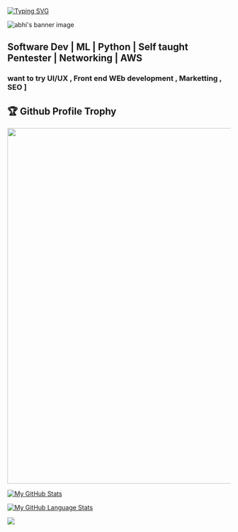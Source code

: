 [![Typing SVG](https://readme-typing-svg.herokuapp.com?multiline=true&width=500&lines=Entry-level+Software+Developer.++++++++++)](https://git.io/typing-svg)


![abhi's banner image](https://github.com/el3ktraz/el3ktraz/assets/86217941/d88db363-3577-45ca-89ff-ba5ac6eeab5e)

<h2>Software Dev | ML | Python | Self taught Pentester | Networking | AWS </h2>

<h3> want to try UI/UX , Front end WEb development , Marketting , SEO ] </h3>



<h2>🏆 Github Profile Trophy</h2>
<img width=800 src="https://github-profile-trophy.vercel.app/?username=el3ktraz&column=9&theme=gruvbox&no-frame=true"/>


[![My GitHub Stats](https://github-readme-stats.vercel.app/api/?username=el3ktraz&count_private=true&theme=tokyonight&showicons=true)]()



[![My GitHub Language Stats](https://github-readme-stats.vercel.app/api/top-langs/?username=el3ktraz&langs_count=5&theme=tokyonight)]()


 

![](https://komarev.com/ghpvc/?username=el3ktraz)
